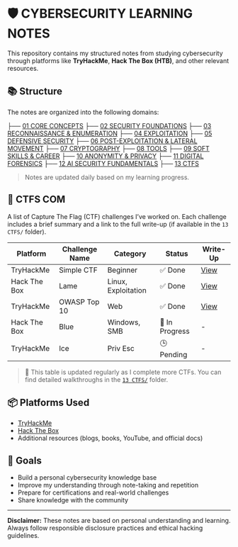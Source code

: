 # 🛡️ CYBERSECURITY LEARNING NOTES

This repository contains my structured notes from studying cybersecurity through platforms like **TryHackMe**, **Hack The Box (HTB)**, and other relevant resources.

## 📚 Structure

The notes are organized into the following domains:

├── [01 CORE CONCEPTS]()
├── [02 SECURITY FOUNDATIONS]()
├── [03 RECONNAISSANCE & ENUMERATION]()
├── [04 EXPLOITATION]()
├── [05 DEFENSIVE SECURITY]()
├── [06 POST-EXPLOITATION & LATERAL MOVEMENT]()
├── [07 CRYPTOGRAPHY]()
├── [08 TOOLS]()
├── [09 SOFT SKILLS & CAREER]()
├── [10 ANONYMITY & PRIVACY]()
├── [11 DIGITAL FORENSICS]()
├── [12 AI SECURITY FUNDAMENTALS]()
├── [13 CTFS]()


> Notes are updated daily based on my learning progress.


## 🧩 CTFS COM

A list of Capture The Flag (CTF) challenges I’ve worked on. Each challenge includes a brief summary and a link to the full write-up (if available in the `13 CTFS/` folder).

| Platform       | Challenge Name           | Category        | Status    | Write-Up |
|----------------|---------------------------|------------------|-----------|----------|
| TryHackMe      | Simple CTF                | Beginner         | ✅ Done   | [View](13%20CTFS/TryHackMe_Simple_CTF.md) |
| Hack The Box   | Lame                      | Linux, Exploitation | ✅ Done   | [View](13%20CTFS/HTB_Lame.md) |
| TryHackMe      | OWASP Top 10              | Web              | ✅ Done   | [View](13%20CTFS/THM_OWASP_Top_10.md) |
| Hack The Box   | Blue                      | Windows, SMB     | 🔄 In Progress | - |
| TryHackMe      | Ice                       | Priv Esc         | 🕒 Pending | - |

> 📝 This table is updated regularly as I complete more CTFs. You can find detailed walkthroughs in the [`13 CTFS/`](13%20CTFS/) folder.


## 📦 Platforms Used

- [TryHackMe](https://tryhackme.com/)
- [Hack The Box](https://www.hackthebox.com/)
- Additional resources (blogs, books, YouTube, and official docs)

## 🚀 Goals

- Build a personal cybersecurity knowledge base
- Improve my understanding through note-taking and repetition
- Prepare for certifications and real-world challenges
- Share knowledge with the community



---

**Disclaimer:** These notes are based on personal understanding and learning. Always follow responsible disclosure practices and ethical hacking guidelines.
